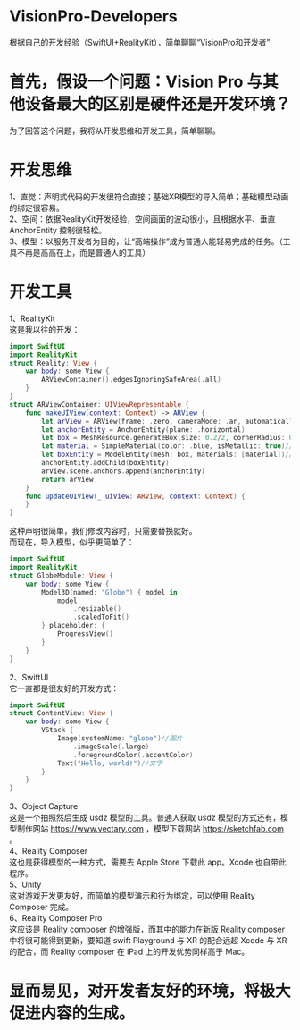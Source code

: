 # VisionPro-Developers
根据自己的开发经验（SwiftUI+RealityKit），简单聊聊“VisionPro和开发者”
# 首先，假设一个问题：Vision Pro 与其他设备最大的区别是硬件还是开发环境？
为了回答这个问题，我将从开发思维和开发工具，简单聊聊。
# 开发思维
1、直觉：声明式代码的开发很符合直接；基础XR模型的导入简单；基础模型动画的绑定很容易。  
2、空间：依据RealityKit开发经验，空间画面的波动很小，且根据水平、垂直 AnchorEntity 控制很轻松。  
3、模型：以服务开发者为目的，让“高端操作”成为普通人能轻易完成的任务。（工具不再是高高在上，而是普通人的工具）  
# 开发工具
1、RealityKit  
这是我以往的开发：
```swift
import SwiftUI
import RealityKit
struct Reality: View {
    var body: some View {
        ARViewContainer().edgesIgnoringSafeArea(.all)
    }
}
struct ARViewContainer: UIViewRepresentable {
    func makeUIView(context: Context) -> ARView {
        let arView = ARView(frame: .zero, cameraMode: .ar, automaticallyConfigureSession: true)
        let anchorEntity = AnchorEntity(plane: .horizontal)
        let box = MeshResource.generateBox(size: 0.2/2, cornerRadius: 0.05/5)//形状
        let material = SimpleMaterial(color: .blue, isMetallic: true)//颜色
        let boxEntity = ModelEntity(mesh: box, materials: [material])//实体(正方体=颜色+形状)
        anchorEntity.addChild(boxEntity)
        arView.scene.anchors.append(anchorEntity)
        return arView
    }
    func updateUIView(_ uiView: ARView, context: Context) {
    }
}
```
这种声明很简单，我们修改内容时，只需要替换就好。  
而现在，导入模型，似乎更简单了：
```swift
import SwiftUI
import RealityKit
struct GlobeModule: View {
    var body: some View {
        Model3D(named: "Globe") { model in
            model
                .resizable()
                .scaledToFit()
        } placeholder: {
          	ProgressView()
        }
    }
}
```
2、SwiftUI  
它一直都是很友好的开发方式：
```swift
import SwiftUI
struct ContentView: View {
    var body: some View {
        VStack {
            Image(systemName: "globe")//图片
                .imageScale(.large)
                .foregroundColor(.accentColor)
            Text("Hello, world!")//文字
        }
    }
}
```
3、Object Capture  
这是一个拍照然后生成 usdz 模型的工具。普通人获取 usdz 模型的方式还有，模型制作网站 https://www.vectary.com ，模型下载网站 https://sketchfab.com 。  
4、Reality Composer  
这也是获得模型的一种方式，需要去 Apple Store 下载此 app。Xcode 也自带此程序。  
5、Unity  
这对游戏开发更友好，而简单的模型演示和行为绑定，可以使用 Reality Composer 完成。  
6、Reality Composer Pro  
这应该是 Reality composer 的增强版，而其中的能力在新版 Reality composer 中将很可能得到更新，要知道 swift Playground 与 XR 的配合远超 Xcode 与 XR 的配合，而 Reality composer 在 iPad 上的开发优势同样高于 Mac。  

# 显而易见，对开发者友好的环境，将极大促进内容的生成。
